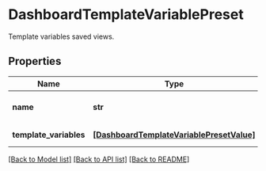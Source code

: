 # DashboardTemplateVariablePreset

Template variables saved views.
## Properties
Name | Type | Description | Notes
------------ | ------------- | ------------- | -------------
**name** | **str** | The name of the variable. | [optional] 
**template_variables** | [**[DashboardTemplateVariablePresetValue]**](DashboardTemplateVariablePresetValue.md) | List of variables. | [optional] 

[[Back to Model list]](README.md#documentation-for-models) [[Back to API list]](README.md#documentation-for-api-endpoints) [[Back to README]](README.md)


